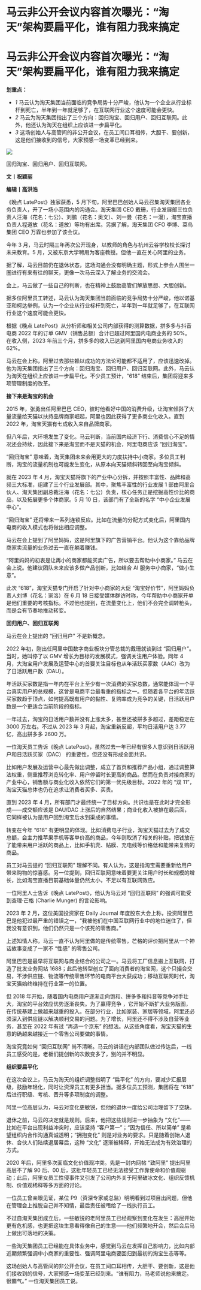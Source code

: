 # 马云非公开会议内容首次曝光：“淘天”架构要扁平化，谁有阻力我来搞定

# 马云非公开会议内容首次曝光：“淘天”架构要扁平化，谁有阻力我来搞定

**划重点：**

  * _1_ 马云认为淘天集团当前面临的竞争局势十分严峻，他认为一个企业从行业标杆到死亡，半年到一年就足够了，在互联网行业这个速度可能会更快。
  * _2_ 马云为淘天集团指出了三个方向：回归淘宝、回归用户、回归互联网。此外，他还认为淘天在组织上应该进一步扁平化。
  * _3_ 这场创始人与高管间的非公开会议，在员工间口耳相传，大胆干、要创新，这是他们接收到的信号，大家预感一场变革已经到来。

![](https://inews.gtimg.com/news_bt/OrWr8joggqudytNhepmSpX5hvelCIQZ_KPkCpdRupJVA0AA/1000)

回归淘宝、回归用户、回归互联网。

**文丨祝颖丽**

**编辑丨高洪浩**

《晚点 LatePost》独家获悉，5 月下旬，阿里巴巴创始人马云召集淘天集团各业务负责人，开了一场小范围内的沟通会。淘天集团 CEO
戴珊，行业发展部三位负责人汪海（花名：七公）、刘鹏（花名：奥文）、刘一曼（花名：一漫），淘宝直播负责人程道放（花名：道放）等均有出席。另据了解，淘天集团
CFO 李博、菜鸟集团 CEO 万霖也参加了该会议。

今年 3 月，马云时隔三年再次公开现身，以教师的角色与杭州云谷学校校长探讨未来教育。5 月，又被东京大学聘用为客座教授。但他一直在关心阿里的业务。

据了解，马云目前仍在退休状态，这场沟通会没有明确主题，形式上参会人围坐一圈进行有来有往的聊天，更像一次马云深入了解业务的交流会。

会上，马云做了一些自己的判断，也在精神上鼓励高管们解放思想、大胆创新。

据多位阿里员工转述，马云认为淘天集团当前面临的竞争局势十分严峻，他以诺基亚和柯达举例，认为一个企业从行业标杆到死亡，半年到一年就足够了，在互联网行业这个速度可能会更快。

根据《晚点 LatePost》从分析师和相关公司内部获得的测算数据，拼多多与抖音电商 2022 年的订单 GMV（销售总额）合计已超过阿里国内电商业务的
50%。在收入侧，2023 年前三个月，拼多多的收入已达到阿里国内电商业务收入的 62%。

马云在会上称，阿里过去那些赖以成功的方法论可能都不适用了，应该迅速改掉。他为淘天集团指出了三个方向：回归淘宝、回归用户、回归互联网。此外，马云认为淘天在组织上应该进一步扁平化。不少员工预计，“618”
结束后，集团将迎来多项管理制度的改革。

**接下来是淘宝的机会**

2015 年，张勇出任阿里巴巴 CEO，彼时他看好中国的消费升级，让淘宝倾斜了大量流量给天猫以扶持品牌商家崛起，阿里也因此获得了更多商业化收入。直到
2022 年，淘宝天猫有七成收入来自品牌商家。

但八年后，大环境发生了变化。马云判断，当前国内经济下行、消费信心不足的情况还会持续，因此接下来是淘宝而不是天猫的机会，阿里电商应该 “回归淘宝”。

“回归淘宝” 意味着，淘天集团未来会用更大的力度扶持中小商家。多位员工判断，淘宝的流量机制也可能发生变化，从原本向天猫倾斜转回至向淘宝倾斜。

就在 2023 年 4 月，淘宝天猫将旗下的产业中心分拆，并按照丰富性、品牌和高频三大标准，组建了三个行业发展部。其中，聚焦丰富性的行业发展 1
部由阿里合伙人、淘天集团副总裁汪海（花名：七公）负责，核心任务正是挖掘高性价比的商品，以及拓展更多个体商家。5 月 10 日，该部门有了全新的名字
“中小企业发展中心”。

“回归淘宝” 还将带来一系列连锁反应。比如在流量的分配方式变化后，阿里国内电商的收入模式也将做出相应调整。

马云在会上提到了阿里妈妈，这是阿里旗下的广告营销平台。他认为这个靠给品牌商家卖流量的业务过去一直在躺着赚钱。

“阿里妈妈的初衷是让再小的商家都能买卖广告，所以要去帮助中小商家。” 马云在会上说。他建议团队未来应该多做产品创新，比如结合 AI
服务中小商家，“做小生意”。

此次 “618”，淘宝天猫专门开启了针对中小商家的大促 “淘宝好价节”，阿里妈妈负责人刘博（花名：家洛）在 6 月 18
日接受媒体群访时称，今年帮助中小商家开单是他们重要的考核指标。不过他也提到，在流量变化上，他们不会完全调转枪头，而是会有节奏地推动转变。

**回归用户、回归互联网**

马云在会上提出的 “回归用户” 不是新概念。

2022 年初，刚出任阿里中国数字商业板块分管总裁的戴珊就谈到过 “回归用户”。当时，她叫停了以 GMV 增长为目标的发展模式，强调关注用户体验。同年 4
月，大淘宝用户发展及运营中心的首要关注目标也从年活跃买家数（AAC）改为了日活跃用户数（DAU）。

年活跃买家数是指一年内在平台上至少有一次消费的买家总数，通常能体现一个平台真实用户的总规模，这曾是电商平台最看重的指标之一。但随着各平台的年活跃买家数趋于顶点，如何提高既有用户的黏性、复购率成为竞争的关键，日活跃用户数是一个更适合当前阶段的指标。

一年过去，淘宝的日活用户数并没有上涨太多，甚至还被拼多多超过，差距稳定在 3000 万左右。不过从 2023 年 3 月起，淘宝重新反超，平均日活用户达
3.77 亿，高出拼多多 2600 万。

一位淘天员工告诉《晚点 LatePost》，虽然过去一年已经有很多人意识到日活跃用户和日活跃买家（DAC） 的重要性，但还没有形成全面共识。

比如用户发展及运营中心最先做出调整，成立了首页和推荐产品小组，通过调整算法权重，侧重推荐浏览转化率、用户停留时长更高的商品。然而在负责对接商家的产业中心，销售额与商业化收入依然它们的第一优先级目标。2022
年的 “双 11”，淘宝天猫总体也仍在追求让消费者买多、买贵。

直到 2023 年 4 月，所有部门才最终统一了目标方向。共识也是在此时才完全形成——成交额应该是 DAU/DAC
上涨后的自然结果；商业化收入被排在最后面，它同样被认为是用户回到淘宝后水到渠成的事情。

转变在今年 “618”
有更明显的体现。比如消费电子行业，淘宝天猫过去为了成交总额，会主力推苹果手机等客单价高的商品，今年则取消了相关的补贴，把钱放在了能带来用户活跃的商品上，比如手机壳、贴膜、充电线等价格低和能带来复购的商品。

员工对马云提的 “回归互联网”
理解不同。有人认为，这是指淘宝需要重新给用户带来购物的惊喜感。另一位提到，回归互联网意味着要更关注用户时长和规模的增长，比如淘宝直播目前基础体量仍然太小，不足以有互联网效应。

一位阿里人士告诉《晚点 LatePost》，他认为马云对 “回归互联网” 的强调可能受到查理·芒格 (Charlie Munger) 的言论影响。

2023 年 2 月，这位美国投资家在 Daily Journal
年度股东大会上称，投资阿里巴巴是他犯过最严重的错误之一，“我被他们在中国互联网行业中的地位迷住了，但我没有意识到，他们仍然只是一个该死的零售商。”

上述知情人称，马云一直不认为阿里做的是传统零售，芒格的评价把阿里从一个神话故事变成了一家不 “性感” 的零售公司。

阿里巴巴是最早将互联网与商业结合的公司之一。马云将工厂信息搬上互联网，打造了批发业务网站
1688；此后他转型创立了面向消费者的淘宝网，这个只撮合交易，不涉供应链、物流等传统零售环节的电商平台大获成功；移动互联网时代，淘宝天猫始终维持在行业第一的位置。

但 2018 年开始，随着国内电商用户逐渐走向饱和、拼多多和抖音等竞争对手壮大，淘宝的平台效应优势逐渐丧失。为了赢得竞争
，它开始不断扩大业务版图，在传统基建上做越来越重的投入。在部分行业，比如家装、家居等领域，阿里还必须深入到供应链以解决顺利交易的问题。为了增长，阿里还不得不涉及自营等业务，甚至在
2022 年有过 “再造一个京东” 的想法。从这些角度看，淘宝天猫的生意的确越来越接近一个零售公司要做的事情。

淘宝究竟如何 “回归互联网” 尚不清晰。马云的讲话在内部团队做过传达后，一线员工感受的是，老板们提创新的次数变多了，别的并不明显。

**组织要扁平化**

在这次会议上，马云为淘天的组织调整指明了 “扁平化” 的方向，要减少汇报层级，鼓励年轻化，同时让资深员工有更多担当。据多位员工预测，集团将在 “618”
后进行职级、考核、晋升等多项制度的调整。

阿里一位高层认为，马云对变化更敏锐，但他的退休一度给公司治理留下了空缺。

退休之前，马云的决定就是规则。后来，他把这些规则进一步抽象为 “文化”——比如在平台出现利益冲突时，应该坚持 “客户第一”；“因为信任、所以简单”
是希望组织内合作沟通真诚透明；“拥抱变化” 则是对业务的要求。只是随着创始人退休、合伙人们陆续退居幕后，这种 “文化”
逐渐被稀释，开始无法成为有效治理的方式。

2020 年后，阿里多次面临文化价值观冲突。先是一封内网帖 “致阿里” 提出阿里高层不了解 90 后、00
后，这批年轻员工已经无法接受工作靠使命和价值观驱动；此后，阿里女员工性侵事件又引发了公司内外关于阿里破冰文化、组织反馈机制、价值观稀释等多方面的讨论。

一位员工曾亲眼见证，某位 P9（资深专家或总监）明明看到过项目出问题，但他在管理会上推脱自己并不知情，最后责任被甩给了一线执行员工。

不过自淘天集团成立后，一些敏锐的老阿里员工已经观察到变化在发生：高层开始更有危机感，也更把这块生意看得像自己的生意——他们频繁地开会，然后会后马上做出可落地的决策。

一些淘天集团员工已经能在具体业务中，感觉到马云在发挥自己影响力，比如内部近期频繁强调中小商家的重要性、强调阿里电商要回归到最初的淘宝生态等等。

这场创始人与高管间的非公开会议，在员工间口耳相传，大胆干、要创新，这是他们接收到的信号，大家预感一场变革已经到来。“谁有阻力，马老师说他来搞定。很霸气。”
一位淘天集团员工说。

